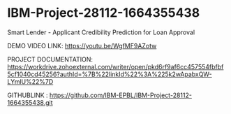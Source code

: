 # IBM-Project-28112-1664355438
Smart Lender - Applicant Credibility Prediction for Loan Approval


 DEMO VIDEO LINK:  https://youtu.be/WgfMF9AZotw 
  
PROJECT DOCUMENTATION: https://workdrive.zohoexternal.com/writer/open/pkd6rf9af6cc457554fbfbf5cf1040cd45256?authId=%7B%22linkId%22%3A%225k2wApabxQW-LYmlU%22%7D 

GITHUBLINK : https://github.com/IBM-EPBL/IBM-Project-28112-1664355438.git

